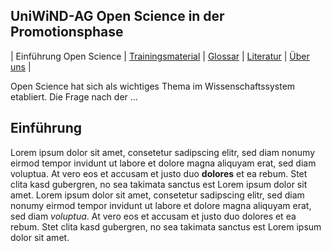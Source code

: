 
## UniWiND-AG **Open Science in der Promotionsphase**

\| Einführung Open Science \| [Trainingsmaterial](./training) \| [Glossar](./glossar) \| [Literatur](./literatur) \| [Über uns](./about) \|

Open Science hat sich als wichtiges Thema im Wissenschaftssystem etabliert. Die Frage nach der ...

## Einführung
Lorem ipsum dolor sit amet, consetetur sadipscing elitr, sed diam nonumy eirmod tempor invidunt ut labore et dolore magna aliquyam erat, sed diam voluptua. At vero eos et accusam et justo duo **dolores** et ea rebum. Stet clita kasd gubergren, no sea takimata sanctus est Lorem ipsum dolor sit amet. Lorem ipsum dolor sit amet, consetetur sadipscing elitr, sed diam nonumy eirmod tempor invidunt ut labore et dolore magna aliquyam erat, sed diam *voluptua*. At vero eos et accusam et justo duo dolores et ea rebum. Stet clita kasd gubergren, no sea takimata sanctus est Lorem ipsum dolor sit amet.
  
